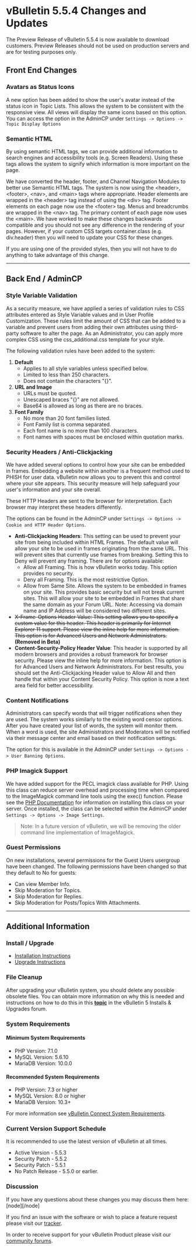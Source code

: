 # vBulletin 5.5.4 Changes and Updates

The Preview Release of vBulletin 5.5.4 is now available to download customers. Preview Releases should not be used on production servers and are for testing purposes only.

## Front End Changes

### Avatars as Status Icons

A new option has been added to show the user's avatar instead of the status icon in Topic Lists. This allows the system to be consistent with the responsive view. All views will display the same icons based on this option. You can access the option in the AdminCP under `Settings -> Options -> Topic Display Options`

### Semantic HTML

By using semantic HTML tags, we can provide additional information to search engines and accessibility tools (e.g. Screen Readers). Using these tags allows the system to signify which information is more important on the page.

We have converted the header, footer, and Channel Navigation Modules to better use Semantic HTML tags. The system is now using the &lt;header&gt;, &lt;footer&gt;, &lt;nav&gt;, and &lt;main&gt; tags where appropriate. Header elements are wrapped in the &lt;header&gt; tag instead of using the &lt;div&gt; tag. Footer elements on each page now use the &lt;footer&gt; tag. Menus and breadcrumbs are wrapped in the &lt;nav&gt; tag. The primary content of each page now uses the &lt;main&gt;. We have worked to make these changes backwards compatible and you should not see any difference in the rendering of your pages. However, if your custom CSS targets container.class (e.g. div.header) then you will need to update your CSS for these changes.

If you are using one of the provided styles, then you will not have to do anything to take advantage of this change.

---

## Back End / AdminCP

### Style Variable Validation

As a security measure, we have applied a series of validation rules to CSS attributes entered as Style Variable values and in User Profile Customization. These rules limit the amount of CSS that can be added to a variable and prevent users from adding their own attributes using third-party software to alter the page. As an Administrator, you can apply more complex CSS using the css_additional.css template for your style.

The following validation rules have been added to the system:

1. **Default**
    - Applies to all style variables unless specified below.
    - Limited to less than 250 characters.
    - Does not contain the characters "{}".
2. **URL and Image**
    - URLs must be quoted.
    - Unescaped braces "{}" are not allowed.
    - Base64 is allowed as long as there are no braces.
3. **Font Family**
    - No more than 20 font families listed.
    - Font Family list is comma separated.
    - Each font name is no more than 100 characters.
    - Font names with spaces must be enclosed within quotation marks.

### Security Headers / Anti-Clickjacking

We have added several options to control how your site can be embedded in frames. Embedding a website within another is a frequent method used to PHISH for user data. vBulletin now allows you to prevent this and control where your site appears. This security measure will help safeguard your user's information and your site overall.

These HTTP Headers are sent to the browser for interpretation. Each browser may interpret these headers differently.

The options can be found in the AdminCP under `Settings -> Options -> Cookie and HTTP Header Options`.

- **Anti-Clickjacking Headers**: This setting can be used to prevent your site from being included within HTML Frames. The default value will allow your site to be used in frames originating from the same URL. This will prevent sites that currently use frames from breaking. Setting this to Deny will prevent any framing. There are for options available:
  - Allow all Framing. This is how vBulletin works today. This option provides no security.
  - Deny all Framing. This is the most restrictive Option.
  - Allow from Same Site. Allows the system to be embedded in frames on your site. This provides basic security but will not break current sites. This will allow your site to be embedded in Frames that share the same domain as your Forum URL. Note: Accessing via domain name and IP Address will be considered two different sites.
- ~~X-Frame-Options Header Value: This setting allows you to specify a custom value for this header. This header is primarily for Internet Explorer 11 support. Please view the inline help for more information. This option is for Advanced Users and Network Administrators.~~ **(Removed in Beta)**
- **Content-Security-Policy Header Value**: This header is supported by all modern browsers and provides a robust framework for browser security. Please view the inline help for more information. This option is for Advanced Users and Network Administrators. For best results, you should set the Anti-Clickjacking Header value to Allow All and then handle that within your Content Security Policy. This option is now a text area field for better accessibility.

### Content Notifications

Administrators can specify words that will trigger notifications when they are used. The system works similarly to the existing word censor options. After you have created your list of words, the system will monitor them. When a word is used, the site Administrators and Moderators will be notified via their message center and email based on their notification settings.

The option for this is available in the AdminCP under `Settings -> Options -> User Banning Options`.

### PHP Imagick Support

We have added support for the PECL imagick class available for PHP. Using this class can reduce server overhead and processing time when compared to the ImageMagick command line tools using the exec() function. Please see the [PHP Documentation](https://www.php.net/manual/en/book.imagick.php) for information on installing this class on your server. Once installed, the class can be selected within the AdminCP under `Settings -> Options -> Image Settings`.

> Note: In a future version of vBulletin, we will be removing the older command line implementation of ImageMagick.

### Guest Permissions

On new installations, several permissions for the Guest Users usergroup have been changed. The following permissions have been changed so that they default to No for guests:

- Can view Member Info.
- Skip Moderation for Topics.
- Skip Moderation for Replies.
- Skip Moderation for Posts/Topics With Attachments.

---

## Additional Information

### Install / Upgrade

- [Installation Instructions](https://www.vbulletin.com/forum/node/4391348)
- [Upgrade Instructions](https://www.vbulletin.com/forum/node/4391346)

### File Cleanup

After upgrading your vBulletin system, you should delete any possible obsolete files. You can obtain more information on why this is needed and instructions on how to do this in this [**topic**](https://www.vbulletin.com/forum/node/4391346) in the vBulletin 5 Installs & Upgrades forum.

### System Requirements

#### Minimum System Requirements

- PHP Version: 7.1.0
- MySQL Version: 5.6.10
- MariaDB Version: 10.0.0

#### Recommended System Requirements

- PHP Version: 7.3 or higher
- MySQL Version: 8.0 or higher
- MariaDB Version: 10.3+

For more information see [vBulletin Connect System Requirements](https://www.vbulletin.com/forum/node/4391344).

### Current Version Support Schedule

It is recommended to use the latest version of vBulletin at all times.

- Active Version - 5.5.3
- Security Patch - 5.5.2
- Security Patch - 5.5.1
- No Patch Release - 5.5.0 or earlier.

### Discussion

If you have any questions about these changes you may discuss them here: [node][/node]

If you find an issue with the software or wish to place a feature request please visit our [tracker](https://tracker.vbulletin.com).

In order to receive support for your vBulletin Product please visit our [community forums](https://www.vbulletin.com/forum/).
